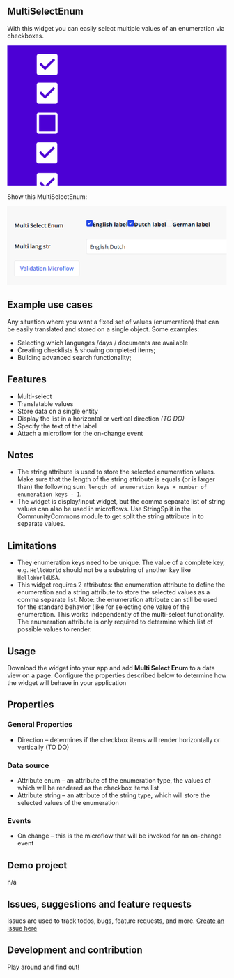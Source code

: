 ## MultiSelectEnum
With this widget you can easily select multiple values of an enumeration via checkboxes.

![appstore](/assets/multi-select-enum_appstore_001.png)

Show this MultiSelectEnum:

![preview](/assets/Screenshot_001.PNG)


## Example use cases
Any situation where you want a fixed set of values (enumeration) that can be easily translated and stored on a single object. Some examples:
- Selecting which languages /days / documents are available
- Creating checklists & showing completed items;
- Building advanced search functionality;

## Features 
- Multi-select 
- Translatable values
- Store data on a single entity
- Display the list in a horizontal or vertical direction *(TO DO)*
- Specify the text of the label
- Attach a microflow for the on-change event

## Notes
- The string attribute is used to store the selected enumeration values. Make sure that the length of the string attribute is equals (or is larger than) the following sum: `length of enumeration keys + number of enumeration keys - 1`. 
- The widget is display/input widget, but the comma separate list of string values can also be used in microflows. Use StringSplit in the CommunityCommons module to get split the string attribute in to separate values.

## Limitations
- They enumeration keys need to be unique. The value of a complete key, e.g. `HelloWorld` should not be a substring of another key like `HelloWorldUSA`.
- This widget requires 2 attributes: the enumeration attribute to define the enumeration and a string attribute to store the selected values as a comma separate list. Note: the enumeration attribute can still be used for the standard behavior (like for selecting one value of the enumeration. This works independently of the multi-select functionality. The enumeration attribute is only required to determine which list of possible values to render.

## Usage
Download the widget into your app and add **Multi Select Enum** to a data view on a page. Configure the properties described below to determine how the widget will behave in your application

## Properties

### General Properties
- Direction – determines if the checkbox items will render horizontally or vertically (TO DO)

### Data source
- Attribute enum – an attribute of the enumeration type, the values of which will be rendered as the checkbox items list
- Attribute string – an attribute of the string type, which will store the selected values of the enumeration

### Events
- On change – this is the microflow that will be invoked for an on-change event  

## Demo project
n/a

## Issues, suggestions and feature requests
Issues are used to track todos, bugs, feature requests, and more. [Create an issue here](https://github.com/stephanbruijnis/mx-multiSelectEnum/issues)

## Development and contribution
Play around and find out!